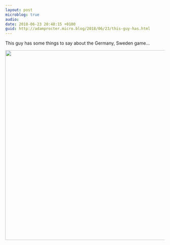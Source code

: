 ```yaml
---
layout: post
microblog: true
audio: 
date: 2018-06-23 20:48:15 +0100
guid: http://adamprocter.micro.blog/2018/06/23/this-guy-has.html
---
```

This guy has some things to say about the Germany, Sweden game...

<img src="http://discursive.adamprocter.co.uk/uploads/2018/7ffe3604d8.jpg" width="600" height="600" />
